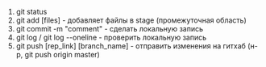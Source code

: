 1. git status
2. git add [files] - добавляет файлы в stage (промежуточная область)
3. git commit -m "comment"  - сделать локальную запись
4. git log / git log --oneline - проверить локальную запись
5. git push [rep_link] [branch_name] - отправить изменения на гитхаб (н-р, git push origin master)
